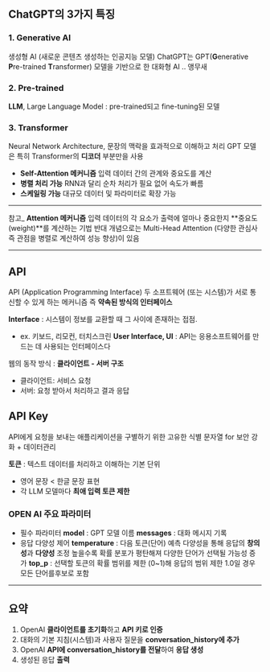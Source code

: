 ## ChatGPT의 3가지 특징
### 1. Generative AI
생성형 AI (새로운 콘텐츠 생성하는 인공지능 모델) 
ChatGPT는 GPT(**G**enerative **P**re-trained **T**ransformer) 모델을 기반으로 한 대화형 AI .. 앵무새

### 2. Pre-trained
**LLM**, Large Language Model : pre-trained되고 fine-tuning된 모델

### 3. Transformer 
Neural Network Architecture, 문장의 맥락을 효과적으로 이해하고 처리
GPT 모델은 특히 Transformer의 **디코더** 부분만을 사용

- **Self-Attention 메커니즘**
입력 데이터 간의 관계와 중요도를 계산
- **병렬 처리 가능**
RNN과 달리 순차 처리가 필요 없어 속도가 빠름
- **스케일링 가능**
대규모 데이터 및 파라미터로 확장 가능


---


참고_ **Attention 메커니즘**
입력 데이터의 각 요소가 출력에 얼마나 중요한지 **중요도(weight)**를 계산하는 기법
반대 개념으로는 Multi-Head Attention (다양한 관심사 즉 관점을 병렬로 계산하여 성능 향상)이 있음


---


## API
API (Application Programming Interface) 
두 소프트웨어 (또는 시스템)가 서로 통신할 수 있게 하는 메커니즘
즉 **약속된 방식의 인터페이스**


**Interface** : 시스템이 정보를 교환할 때 그 사이에 존재하는 접점. 
- ex. 키보드, 리모컨, 터치스크린
**User Interface, UI** : API는 응용소프트웨어를 만드는 데 사용되는 인터페이스다


웹의 동작 방식 : **클라이언트 - 서버 구조** 
- 클라이언트: 서비스 요청
- 서버: 요청 받아서 처리하고 결과 응답


## API Key
API에게 요청을 보내는 애플리케이션을 구별하기 위한 고유한 식별 문자열
for 보안 강화 + 데이터관리


**토큰** : 텍스트 데이터를 처리하고 이해하는 기본 단위
- 영어 문장 < 한글 문장 표현
- 각 LLM 모델마다 **최애 입력 토큰 제한**


### OPEN AI 주요 파라미터
- 필수 파라미터
    **model** : GPT 모델 이름
    **messages** : 대화 메시지 기록
- 응답 다양성 제어
    **temperature** : 다음 토큰(단어) 예측 다양성을 통해 응답의 **창의성**과 **다양성** 조정
    높을수록 확률 분포가 평탄해져 다양한 단어가 선택될 가능성 증가
    **top_p** : 선택할 토큰의 확률 범위를 제한 (0~1)해 응답의 범위 제한
    1.0일 경우 모든 단어를후보로 포함


---


## 요약
1. OpenAI **클라이언트를 초기화**하고 **API 키로 인증**
2. 대화의 기본 지침(시스템)과 사용자 질문을 **conversation_history에 추가**
3. OpenAI **API에 conversation_history를 전달**하여 **응답 생성**
4. 생성된 응답 **출력**